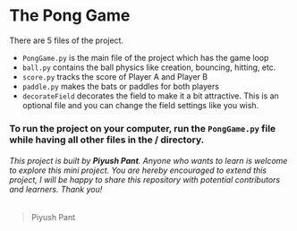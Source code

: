 # The Pong Game

There are 5 files of the project.

- `PongGame.py` is the main file of the project which has the game loop
- `ball.py` contains the ball physics like creation, bouncing, hitting, etc.
- `score.py` tracks the score of Player A and Player B
- `paddle.py` makes the bats or paddles for both players
- `decorateField` decorates the field to make it a bit attractive. This is an optional file and you can change the field settings like you wish.

### To run the project on your computer, run the `PongGame.py` file while having all other files in the / directory.

###### This project is built by **Piyush Pant**. Anyone who wants to learn is welcome to explore this mini project. You are hereby encouraged to extend this project, I will be happy to share this repository with potential contributors and learners. Thank you!

> Piyush Pant
